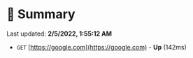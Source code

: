 # 📖 Summary
Last updated: **2/5/2022, 1:55:12 AM**

- `GET` [https://google.com](https://google.com) - **Up** (142ms)
